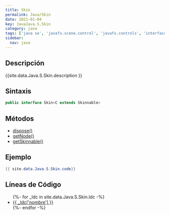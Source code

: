 ```yaml
---
title: Skin
permalink: Java/Skin
date: 2021-01-04
key: JavaJava.S.Skin
category: java
tags: ['java se', 'javafx.scene.control', 'javafx.controls', 'interface java', 'JavaFX 2.0']
sidebar: 
  nav: java
---
```


## Descripción
{{site.data.Java.S.Skin.description }}

## Sintaxis
~~~java
public interface Skin<C extends Skinnable>
~~~

## Métodos
* [dispose()](/Java/Skin/dispose)
* [getNode()](/Java/Skin/getNode)
* [getSkinnable()](/Java/Skin/getSkinnable)

## Ejemplo
~~~java
{{ site.data.Java.S.Skin.code}}
~~~

## Líneas de Código
<ul>
{%- for _ldc in site.data.Java.S.Skin.ldc -%}
   <li>
       <a href="{{_ldc['url'] }}">{{ _ldc['nombre'] }}</a>
   </li>
{%- endfor -%}
</ul>
